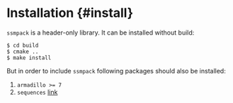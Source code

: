 Installation {#install}
======================

`ssmpack` is a header-only library. It can be installed without build:

    $ cd build
    $ cmake ..
    $ make install

But in order to include `ssmpack` following packages should also be installed:
1. `armadillo >= 7`
2. `sequences` [link](https://github.com/taocpp/sequences)
